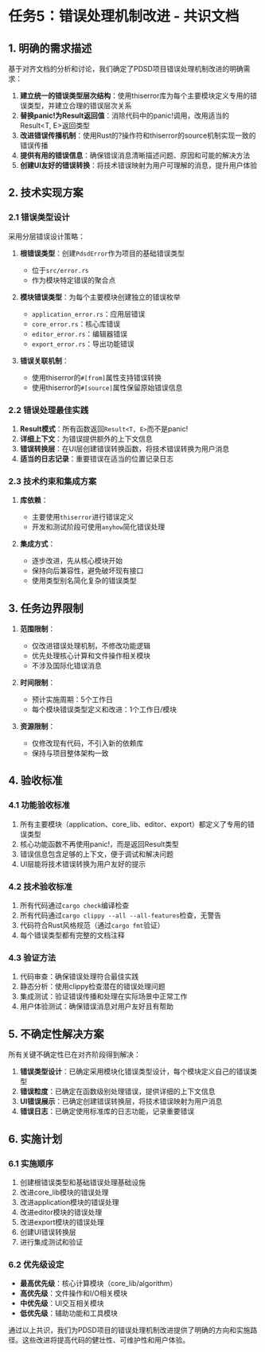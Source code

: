 # 任务5：错误处理机制改进 - 共识文档

## 1. 明确的需求描述

基于对齐文档的分析和讨论，我们确定了PDSD项目错误处理机制改进的明确需求：

1. **建立统一的错误类型层次结构**：使用thiserror库为每个主要模块定义专用的错误类型，并建立合理的错误层次关系
2. **替换panic!为Result返回值**：消除代码中的panic!调用，改用适当的Result<T, E>返回类型
3. **改进错误传播机制**：使用Rust的?操作符和thiserror的source机制实现一致的错误传播
4. **提供有用的错误信息**：确保错误消息清晰描述问题、原因和可能的解决方法
5. **创建UI友好的错误转换**：将技术错误映射为用户可理解的消息，提升用户体验

## 2. 技术实现方案

### 2.1 错误类型设计

采用分层错误设计策略：

1. **根错误类型**：创建`PdsdError`作为项目的基础错误类型
   - 位于`src/error.rs`
   - 作为模块特定错误的聚合点

2. **模块错误类型**：为每个主要模块创建独立的错误枚举
   - `application_error.rs`：应用层错误
   - `core_error.rs`：核心库错误
   - `editor_error.rs`：编辑器错误
   - `export_error.rs`：导出功能错误

3. **错误关联机制**：
   - 使用thiserror的`#[from]`属性支持错误转换
   - 使用thiserror的`#[source]`属性保留原始错误信息

### 2.2 错误处理最佳实践

1. **Result模式**：所有函数返回`Result<T, E>`而不是panic!
2. **详细上下文**：为错误提供额外的上下文信息
3. **错误转换层**：在UI层创建错误转换函数，将技术错误转换为用户消息
4. **适当的日志记录**：重要错误在适当的位置记录日志

### 2.3 技术约束和集成方案

1. **库依赖**：
   - 主要使用`thiserror`进行错误定义
   - 开发和测试阶段可使用`anyhow`简化错误处理

2. **集成方式**：
   - 逐步改进，先从核心模块开始
   - 保持向后兼容性，避免破坏现有接口
   - 使用类型别名简化复杂的错误类型

## 3. 任务边界限制

1. **范围限制**：
   - 仅改进错误处理机制，不修改功能逻辑
   - 优先处理核心计算和文件操作相关模块
   - 不涉及国际化错误消息

2. **时间限制**：
   - 预计实施周期：5个工作日
   - 每个模块错误类型定义和改进：1个工作日/模块

3. **资源限制**：
   - 仅修改现有代码，不引入新的依赖库
   - 保持与项目整体架构一致

## 4. 验收标准

### 4.1 功能验收标准

1. 所有主要模块（application、core_lib、editor、export）都定义了专用的错误类型
2. 核心功能函数不再使用panic!，而是返回Result类型
3. 错误信息包含足够的上下文，便于调试和解决问题
4. UI层能将技术错误转换为用户友好的提示

### 4.2 技术验收标准

1. 所有代码通过`cargo check`编译检查
2. 所有代码通过`cargo clippy --all --all-features`检查，无警告
3. 代码符合Rust风格规范（通过`cargo fmt`验证）
4. 每个错误类型都有完整的文档注释

### 4.3 验证方法

1. 代码审查：确保错误处理符合最佳实践
2. 静态分析：使用clippy检查潜在的错误处理问题
3. 集成测试：验证错误传播和处理在实际场景中正常工作
4. 用户体验测试：确保错误消息对用户友好且有帮助

## 5. 不确定性解决方案

所有关键不确定性已在对齐阶段得到解决：

1. **错误类型设计**：已确定采用模块化错误类型设计，每个模块定义自己的错误类型
2. **错误粒度**：已确定在函数级别处理错误，提供详细的上下文信息
3. **UI错误展示**：已确定创建错误转换层，将技术错误映射为用户消息
4. **错误日志**：已确定使用标准库的日志功能，记录重要错误

## 6. 实施计划

### 6.1 实施顺序

1. 创建根错误类型和基础错误处理基础设施
2. 改进core_lib模块的错误处理
3. 改进application模块的错误处理
4. 改进editor模块的错误处理
5. 改进export模块的错误处理
6. 创建UI错误转换层
7. 进行集成测试和验证

### 6.2 优先级设定

- **最高优先级**：核心计算模块（core_lib/algorithm）
- **高优先级**：文件操作和I/O相关模块
- **中优先级**：UI交互相关模块
- **低优先级**：辅助功能和工具模块

通过以上共识，我们为PDSD项目的错误处理机制改进提供了明确的方向和实施路径。这些改进将提高代码的健壮性、可维护性和用户体验。